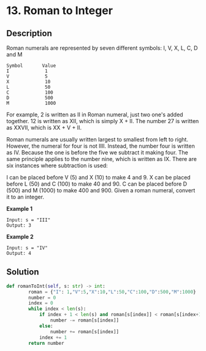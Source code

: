 # 13. Roman to Integer

## Description
Roman numerals are represented by seven different symbols: I, V, X, L, C, D and M
```
Symbol       Value
I             1
V             5
X             10
L             50
C             100
D             500
M             1000
```

For example, 2 is written as II in Roman numeral, just two one's added together. 12 is written as XII, which is simply X + II. The number 27 is written as XXVII, which is XX + V + II.

Roman numerals are usually written largest to smallest from left to right. However, the numeral for four is not IIII. Instead, the number four is written as IV. Because the one is before the five we subtract it making four. The same principle applies to the number nine, which is written as IX. There are six instances where subtraction is used:

I can be placed before V (5) and X (10) to make 4 and 9. 
X can be placed before L (50) and C (100) to make 40 and 90. 
C can be placed before D (500) and M (1000) to make 400 and 900.
Given a roman numeral, convert it to an integer.

**Example 1**
```
Input: s = "III"
Output: 3
```

**Example 2**
```
Input: s = "IV"
Output: 4
```

## Solution
```python
def romanToInt(self, s: str) -> int:
        roman = {"I": 1,"V":5,"X":10,"L":50,"C":100,"D":500,"M":1000}
        number = 0
        index = 0
        while index < len(s):
            if index + 1 < len(s) and roman[s[index]] < roman[s[index+1]]:
                number -= roman[s[index]]
            else:
                number += roman[s[index]]
            index += 1
        return number
```

